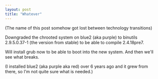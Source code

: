 ```yaml
---
layout: post
title: "Whatever"
---
```

(The name of this post somehow got lost between technology transitions)

Downgraded the chrooted system on blue2 (aka purple) to binutils 2.9.5.0.37-1 (the version from stable)
to be able to compile 2.4.18pre7.

Will install grub now to be able to boot into the new system.
And then we'll see what breaks.

(I installed blue2 (aka purple aka red) over 6 years ago and it grew from there,
so I'm not quite sure what is needed.)

